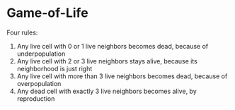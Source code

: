 # Game-of-Life

Four rules:

1. Any live cell with 0 or 1 live neighbors becomes dead, because of underpopulation
2. Any live cell with 2 or 3 live neighbors stays alive, because its neighborhood is just right
3. Any live cell with more than 3 live neighbors becomes dead, because of overpopulation
4. Any dead cell with exactly 3 live neighbors becomes alive, by reproduction